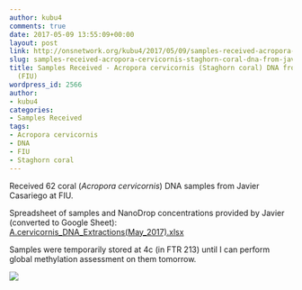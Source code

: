 ```yaml
---
author: kubu4
comments: true
date: 2017-05-09 13:55:09+00:00
layout: post
link: http://onsnetwork.org/kubu4/2017/05/09/samples-received-acropora-cervicornis-staghorn-coral-dna-from-javier-casariego-fiu/
slug: samples-received-acropora-cervicornis-staghorn-coral-dna-from-javier-casariego-fiu
title: Samples Received - Acropora cervicornis (Staghorn coral) DNA from Javier Casariego
  (FIU)
wordpress_id: 2566
author:
- kubu4
categories:
- Samples Received
tags:
- Acropora cervicornis
- DNA
- FIU
- Staghorn coral
---
```


Received 62 coral (_Acropora cervicornis_) DNA samples from Javier Casariego at FIU.

Spreadsheet of samples and NanoDrop concentrations provided by Javier (converted to Google Sheet): [A.cervicornis_DNA_Extractions(May_2017).xlsx](https://docs.google.com/spreadsheets/d/1VOZI7LkzBx6tm0RsQQicRNOCKMf83wZb4CMWcdukXgQ/edit?usp=sharing)

Samples were temporarily stored at 4c (in FTR 213) until I can perform global methylation assessment on them tomorrow.

[![](http://eagle.fish.washington.edu/Arabidopsis/20170509_javier_DNA_samples.jpg)](http://eagle.fish.washington.edu/Arabidopsis/20170509_javier_DNA_samples.jpg)
